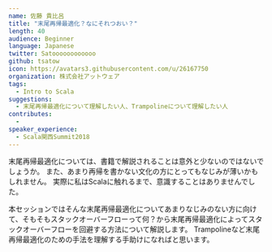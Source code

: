```yaml
---
name: 佐藤 貴比呂
title: "末尾再帰最適化？なにそれつおい？"
length: 40
audience: Beginner
language: Japanese
twitter: Satoooooooooooo
github: tsatow
icon: https://avatars3.githubusercontent.com/u/26167750
organization: 株式会社アットウェア
tags:
  - Intro to Scala
suggestions:
  - 末尾再帰最適化について理解したい人、Trampolineについて理解したい人
contributes:
  - 
speaker_experience:
  - Scala関西Summit2018
---
```

末尾再帰最適化については、書籍で解説されることは意外と少ないのではないでしょうか。
また、あまり再帰を書かない文化の方にとってもなじみが薄いかもしれません。
実際に私はScalaに触れるまで、意識することはありませんでした。

本セッションではそんな末尾再帰最適化についてあまりなじみのない方に向けて、そもそもスタックオーバーフローって何？から末尾再帰最適化によってスタックオーバーフローを回避する方法について解説します。
Trampolineなど末尾再帰最適化のための手法を理解する手助けになればと思います。
